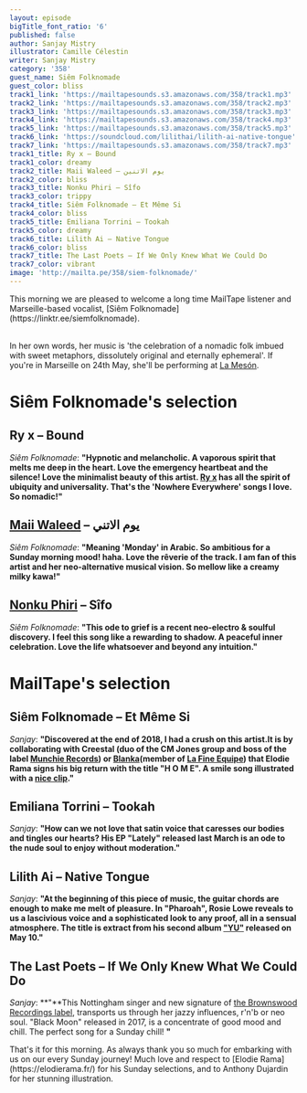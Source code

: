 ```yaml
---
layout: episode
bigTitle_font_ratio: '6'
published: false
author: Sanjay Mistry
illustrator: Camille Célestin
writer: Sanjay Mistry
category: '358'
guest_name: Siêm Folknomade
guest_color: bliss
track1_link: 'https://mailtapesounds.s3.amazonaws.com/358/track1.mp3'
track2_link: 'https://mailtapesounds.s3.amazonaws.com/358/track2.mp3'
track3_link: 'https://mailtapesounds.s3.amazonaws.com/358/track3.mp3'
track4_link: 'https://mailtapesounds.s3.amazonaws.com/358/track4.mp3'
track5_link: 'https://mailtapesounds.s3.amazonaws.com/358/track5.mp3'
track6_link: 'https://soundcloud.com/lilithai/lilith-ai-native-tongue'
track7_link: 'https://mailtapesounds.s3.amazonaws.com/358/track7.mp3'
track1_title: Ry x – Bound
track1_color: dreamy
track2_title: Maii Waleed – يوم الاتنين
track2_color: bliss
track3_title: Nonku Phiri – Sîfo
track3_color: trippy
track4_title: Siêm Folknomade – Et Même Si
track4_color: bliss
track5_title: Emiliana Torrini – Tookah
track5_color: dreamy
track6_title: Lilith Ai – Native Tongue
track6_color: bliss
track7_title: The Last Poets – If We Only Knew What We Could Do
track7_color: vibrant
image: 'http://mailta.pe/358/siem-folknomade/'
---
```

<p id="introduction">This morning we are pleased to welcome a long time MailTape listener and Marseille-based vocalist, [Siêm Folknomade](https://linktr.ee/siemfolknomade).
<br><br>

In her own words, her music is 'the celebration of a nomadic folk imbued with sweet metaphors, dissolutely original and eternally ephemeral'. If you're in Marseille on 24th May, she'll be performing at [La Mesón](https://www.facebook.com/events/349829132291153/).</p>


# Siêm Folknomade's selection

## Ry x – Bound
_Siêm Folknomade_: **"**Hypnotic and melancholic. A vaporous spirit that melts me deep in the heart. Love the emergency heartbeat and the silence! Love the minimalist beauty of this artist. [Ry x](https://www.ry-x.com/) has all the spirit of ubiquity and universality. That's the 'Nowhere Everywhere' songs I love. So nomadic!**"**

## [Maii Waleed](http://maiiwaleed.daportfolio.com/) – يوم الاتني
_Siêm Folknomade_: **"**Meaning 'Monday' in Arabic. So ambitious for a Sunday morning mood! haha. Love the rêverie of the track. I am fan of this artist and her neo-alternative musical vision. So mellow like a creamy milky kawa!**"**

## [Nonku Phiri](https://soundcloud.com/nonkuphiri) – Sîfo
_Siêm Folknomade_: **"**This ode to grief is a recent neo-electro & soulful discovery. I feel this song like a rewarding to shadow. A peaceful inner celebration. Love the life whatsoever and beyond any intuition.**"**


# MailTape's selection

## Siêm Folknomade – Et Même Si
_Sanjay_: **"**Discovered at the end of 2018, I had a crush on this artist.It is by collaborating with Creestal (duo of the CM Jones group and boss of the label [Munchie Records](https://soundcloud.com/munchierecords)) or [Blanka](https://soundcloud.com/blankasanova)(member of [La Fine Equipe](https://soundcloud.com/lafineequipe)) that Elodie Rama signs his big return with the title "H O M E". A smile song illustrated with a [nice clip](https://www.youtube.com/watch?v=Lhtb8kqD3ec).**"**

## Emiliana Torrini – Tookah
_Sanjay_: **"**How can we not love that satin voice that caresses our bodies and tingles our hearts? His EP "Lately" released last March is an ode to the nude soul to enjoy without moderation.**"**

## Lilith Ai – Native Tongue
_Sanjay_: **"**At the beginning of this piece of music, the guitar chords are enough to make me melt of pleasure. In "Pharoah", Rosie Lowe reveals to us a lascivious voice and a sophisticated look to any proof, all in a sensual atmosphere. The title is extract from his second album ["YU"](https://soundcloud.com/rosielowe/sets/yu-202) released on May 10.**"**

## The Last Poets – If We Only Knew What We Could Do 
_Sanjay_: **"**This Nottingham singer and new signature of [the Brownswood Recordings label](https://soundcloud.com/brownswood),  transports us through her jazzy influences, r'n'b or neo soul. "Black Moon" released in 2017, is a concentrate of good mood and chill. The perfect song for a Sunday chill! **"**



<p id="outroduction"> That's it for this morning. As always thank you so much for embarking with us on our every Sunday journey! Much love and respect to [Elodie Rama](https://elodierama.fr/) for his Sunday selections, and to Anthony Dujardin for her stunning illustration.</p>
